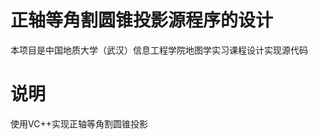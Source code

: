 正轴等角割圆锥投影源程序的设计
=======================

本项目是中国地质大学（武汉）信息工程学院地图学实习课程设计实现源代码

说明
========

使用VC++实现正轴等角割圆锥投影